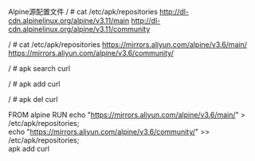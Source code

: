 Alpine源配置文件
/ # cat /etc/apk/repositories 
http://dl-cdn.alpinelinux.org/alpine/v3.11/main
http://dl-cdn.alpinelinux.org/alpine/v3.11/community


/ # cat /etc/apk/repositories 
https://mirrors.aliyun.com/alpine/v3.6/main/
https://mirrors.aliyun.com/alpine/v3.6/community/

/ # apk search curl

/ # apk add curl

/ # apk del curl

FROM alpine
RUN echo "https://mirrors.aliyun.com/alpine/v3.6/main/" > /etc/apk/repositories; \
    echo "https://mirrors.aliyun.com/alpine/v3.6/community/" >> /etc/apk/repositories; \
    apk add curl